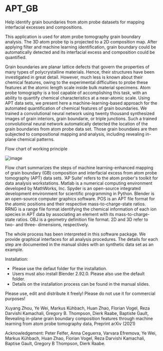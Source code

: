 # APT_GB
Help identify grain boundaries from atom probe datasets for mapping interfacial excesses and compositions.

This application is used for atom probe tomography grain boundary analysis. The 3D atom probe tip is projected to a 2D composition map. After applying filter and machine learning identification, grain boundary could be automatically detected and its interfacial excess and composition could be quantified. 

Grain boundaries are planar lattice defects that govern the properties of many types of polycrystalline materials. Hence, their structures have been investigated in great detail. However, much less is known about their chemical features, owing to the experimental difficulties to probe these features at the atomic length scale inside bulk material specimens. Atom probe tomography is a tool capable of accomplishing this task, with an ability to quantify chemical characteristics at a near-atomic scale.  Using APT data sets, we present here a machine-learning-based approach for the automated quantification of chemical features of grain boundaries. We trained a convolutional neural network using twenty thousand synthesized images of grain interiors, grain boundarie, or triple junctions. Such a trained convolutional neural network automatically detected the location of the grain boundaries from atom probe data set. Those grain boundaies are then subjected to compositional mapping and analysis, including revealing in-plane chemical patterns. 

Flow chart of working principle

![image](https://user-images.githubusercontent.com/51905661/122538918-58613680-d027-11eb-8fe4-46f8dc899667.png)

Flow chart summarizes the steps of machine learning-enhanced mapping of grain boundary (GB) composition and interfacial excess from atom probe tomography (APT) data sets. ‘AP Suite’ refers to the atom prober's toolkit for data analysis workstations. Matlab is a numerical computing environment developed by MathWorks, Inc. Spyder is an open-source integrated development environment for scientific programming in Python. Blender is an open-source computer graphics software. POS is an APT file format for the atomic positions and their respective mass-to-charge-state ratios. RRNG is a range file format identifying the chemical information of each ion species in APT data by associating an element with its mass-to-charge-state ratios. OBJ is a geometry definition file format. 2D and 3D refer to two- and three- dimensions, respectively.

The whole process has been interpreted in this software package. We provide graphical interfaces for all analysis procedures. The details for each step are documented in the manual slides with an synthetic data set as an example. 

Installation:

- Please use the defaut folder for the installation.
- Users must also install Blender 2.92.0. Please also use the default folder.
- Details on the installation process can be found in the manual slides. 

Please use, edit and distribute it freely!  Please do not use it for commercial purposes!

Xuyang Zhou, Ye Wei, Markus Kühbach, Huan Zhao, Florian Vogel, Reza Darvishi Kamachali, Gregory B. Thompson, Dierk Raabe, Baptiste Gault, Revealing in-plane grain boundary composition features through machine learning from atom probe tomography data, Preprint arXiv (2021)

Acknowledgement: Peter Felfer, Anna Ceguerra, Varvara Efremova, Ye Wei, Markus Kühbach, Huan Zhao, Florian Vogel, Reza Darvishi Kamachali, Baptise Gault, Gregory B Thompson, Dierk Raabe.

